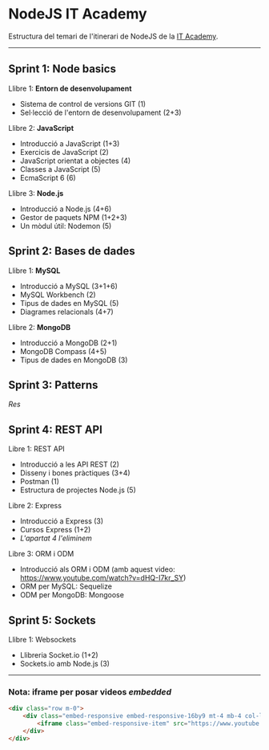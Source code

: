 # NodeJS IT Academy

Estructura del temari de l'itinerari de NodeJS de la [IT Academy](https://www.barcelonactiva.cat/es/itacademy).

___________________________

## Sprint 1: Node basics

Llibre 1: **Entorn de desenvolupament**
- Sistema de control de versions GIT (1)
- Sel·lecció de l'entorn de desenvolupament (2+3)

Llibre 2: **JavaScript**
- Introducció a JavaScript (1+3)
- Exercicis de JavaScript (2)
- JavaScript orientat a objectes (4)
- Classes a JavaScript (5)
- EcmaScript 6 (6)

Llibre 3: **Node.js**
- Introducció a Node.js (4+6)
- Gestor de paquets NPM (1+2+3)
- Un mòdul útil: Nodemon (5)

## Sprint 2: Bases de dades

Llibre 1: **MySQL**
- Introducció a MySQL (3+1+6)
- MySQL Workbench (2)
- Tipus de dades en MySQL (5)
- Diagrames relacionals (4+7)

Llibre 2: **MongoDB**
- Introducció a MongoDB (2+1)
- MongoDB Compass (4+5)
- Tipus de dades en MongoDB (3)

## Sprint 3: Patterns

_Res_

## Sprint 4: REST API

Libre 1: REST API
- Introducció a les API REST (2)
- Disseny i bones pràctiques (3+4)
- Postman (1)
- Estructura de projectes Node.js (5)

Libre 2: Express
- Introducció a Express (3)
- Cursos Express (1+2)
- _L'apartat 4 l'eliminem_

Libre 3: ORM i ODM
- Introducció als ORM i ODM (amb aquest video: https://www.youtube.com/watch?v=dHQ-I7kr_SY)
- ORM per MySQL: Sequelize
- ODM per MongoDB: Mongoose

## Sprint 5: Sockets

Llibre 1: Websockets
- Llibreria Socket.io (1+2)
- Sockets.io amb Node.js (3)

____________________________

### Nota: iframe per posar videos _embedded_
```html
<div class="row m-0">
    <div class="embed-responsive embed-responsive-16by9 mt-4 mb-4 col-lg-10">
        <iframe class="embed-responsive-item" src="https://www.youtube.com/embed/TlB_eWDSMt4" allowfullscreen=""></iframe>
    </div>
</div>
```